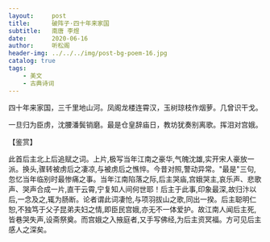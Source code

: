 ```yaml
---
layout:     post
title:      破阵子·四十年来家国
subtitle:   南唐 李煜
date:       2020-06-16
author:     听松阁
header-img: ../../../img/post-bg-poem-16.jpg
catalog: true
tags:
    - 美文
    - 古典诗词
---
```



四十年来家国，三千里地山河。凤阁龙楼连霄汉，玉树琼枝作烟萝。几曾识干戈。

一旦归为臣虏，沈腰潘鬓销磨。最是仓皇辞庙日，教坊犹奏别离歌。挥泪对宫娥。

【鉴赏】

此首后主北上后追赋之词。上片,极写当年江南之豪华,气魄沈雄,实开宋人豪放一派。换头,骤转被虏后之凄凉,与被虏后之憔悴。今昔对照,警动异常。"最是"三句,忽忆当年临别时最惨痛之事。当年江南陷落之际,后主哭庙,宫娥哭主,哀乐声、悲歌声、哭声合成一片,直干云霄,宁复知人间何世耶！后主于此事,印象最深,故归汴以后,一念及之,辄为肠断。论者谓此词凄怆,与项羽拔山之歌,同出一揆。后主聪明仁恕,不独笃于父子昆弟夫妇之情,即臣民宫娥,亦无不一体爱护。故江南人闻后主死,皆巷哭失声,设斋祭奠。而宫娥之入掖庭者,又手写佛经,为后主资冥福。方可见后主感人之深矣。
